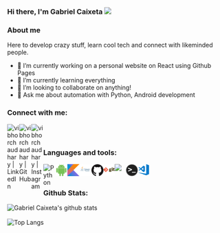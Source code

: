 ### Hi there, I'm Gabriel Caixeta <img src="https://media.giphy.com/media/hvRJCLFzcasrR4ia7z/giphy.gif" width="25px">

<!--
**gabriel-caixeta/gabriel-caixeta** is a ✨ _special_ ✨ repository because its `README.md` (this file) appears on your GitHub profile.-->

### About me
Here to develop crazy stuff, learn cool tech and connect with likeminded people.

- 🔭 I’m currently working on a personal website on React using Github Pages
- 🌱 I’m currently learning everything
- 👯 I’m looking to collaborate on anything!
- 💬 Ask me about automation with Python, Android development


### Connect with me:
[<img align="left" alt="vibhorchaudhary | LinkedIn" width="28px" src="https://cdn.jsdelivr.net/npm/simple-icons@v3/icons/linkedin.svg" />][linkedin]
[<img align="left" alt="vibhorchaudhary | GitHub" width="28px" src="https://cdn.jsdelivr.net/npm/simple-icons@v3/icons/github.svg" />][github]
[<img align="left" alt="vibhorchaudhary | Instagram" width="28px" src="https://cdn.jsdelivr.net/npm/simple-icons@v3/icons/instagram.svg" />][instagram]

[linkedin]: https://linkedin.com/in/gabriel-caixeta-bonfim/
[github]: https://github.com/gabriel-caixeta
[instagram]: https://instagram.com/gabrielcaixeta_/

<br />
<br />

### Languages and tools:
<img align="left" alt="Python" width="28px" src="https://p.kindpng.com/picc/s/159-1595772_transparent-python-logo-hd-png-download.png" />
<img align="left" alt="Android" width="28px" src="https://raw.githubusercontent.com/github/explore/80688e429a7d4ef2fca1e82350fe8e3517d3494d/topics/android/android.png" /> 
<img align="left" alt="Kotlin" width="28px" src="https://raw.githubusercontent.com/github/explore/80688e429a7d4ef2fca1e82350fe8e3517d3494d/topics/kotlin/kotlin.png" />
<img align="left" alt="Java" width="28px" src="https://raw.githubusercontent.com/github/explore/80688e429a7d4ef2fca1e82350fe8e3517d3494d/topics/java/java.png" />
<img align="left" alt="GitHub" width="28px" src="https://raw.githubusercontent.com/github/explore/78df643247d429f6cc873026c0622819ad797942/topics/github/github.png" />
<img align="left" alt="Git" width="26px" src="https://raw.githubusercontent.com/github/explore/80688e429a7d4ef2fca1e82350fe8e3517d3494d/topics/git/git.png" />
<img align="left" atl="Google Cloud" width="26px" src="https://library.kissclipart.com/20181208/the/kissclipart-google-cloud-storage-clipart-google-cloud-platform-196ffd87fde25da8.jpg" />
<img align="left" alt="Terminal" width="28px" src="https://raw.githubusercontent.com/github/explore/80688e429a7d4ef2fca1e82350fe8e3517d3494d/topics/terminal/terminal.png" />
<img align="left" alt="Visual Studio Code" width="26px" src="https://raw.githubusercontent.com/github/explore/80688e429a7d4ef2fca1e82350fe8e3517d3494d/topics/visual-studio-code/visual-studio-code.png" />

<br />
<br />

### Github Stats:
![Gabriel Caixeta's github stats](https://github-readme-stats.vercel.app/api?username=gabriel-caixeta&show_icons=true&theme=dracula&count_private=true&include_all_commits=true&hide=contribs,issues,stars,prs)
<br />
<br />
![Top Langs](https://github-readme-stats.vercel.app/api/top-langs/?username=gabriel-caixeta)
